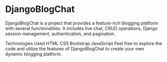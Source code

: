 # DjangoBlogChat
DjangoBlogChat is a project that provides a feature-rich blogging platform with several functionalities. It includes live chat, CRUD operations, Django session management, authentication, and pagination.

Technologies Used
HTML
CSS
Bootstrap
JavaScript
Feel free to explore the code and utilize the features of DjangoBlogChat to create your own dynamic blogging platform.
